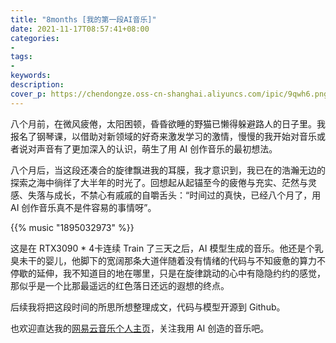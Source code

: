 ```yaml
---
title: "8months [我的第一段AI音乐]"
date: 2021-11-17T08:57:41+08:00
categories:
- 
tags:
- 
keywords:
description: 
cover_p: https://chendongze.oss-cn-shanghai.aliyuncs.com/ipic/9qwh6.png
---
```



八个月前，在微风疲倦，太阳困顿，昏昏欲睡的野猫已懒得躲避路人的日子里。我报名了钢琴课，以借助对新领域的好奇来激发学习的激情，慢慢的我开始对音乐或者说对声音有了更加深入的认识，萌生了用 AI 创作音乐的最初想法。

八个月后，当这段还凑合的旋律飘进我的耳膜，我才意识到，我已在的浩瀚无边的探索之海中徜徉了大半年的时光了。回想起从起锚至今的疲倦与充实、茫然与灵感、失落与成长，不禁心有戚戚的自嚼舌头：“时间过的真快，已经八个月了，用 AI 创作音乐真不是件容易的事情呀”。

{{% music "1895032973" %}}

这是在 RTX3090 * 4卡连续 Train 了三天之后，AI 模型生成的音乐。他还是个乳臭未干的婴儿，他脚下的宽阔那条大道伴随着没有情绪的代码与不知疲惫的算力不停歇的延伸，我不知道目的地在哪里，只是在旋律跳动的心中有隐隐约约的感觉，那似乎是一个比那最遥远的红色落日还远的遐想的终点。


后续我将把这段时间的所思所想整理成文，代码与模型开源到 Github。

也欢迎直达我的[网易云音乐个人主页](https://y.music.163.com/m/artist?id=50040946&userid=5220831669&app_version=8.6.15 (@网易云音乐))，关注我用 AI 创造的音乐吧。